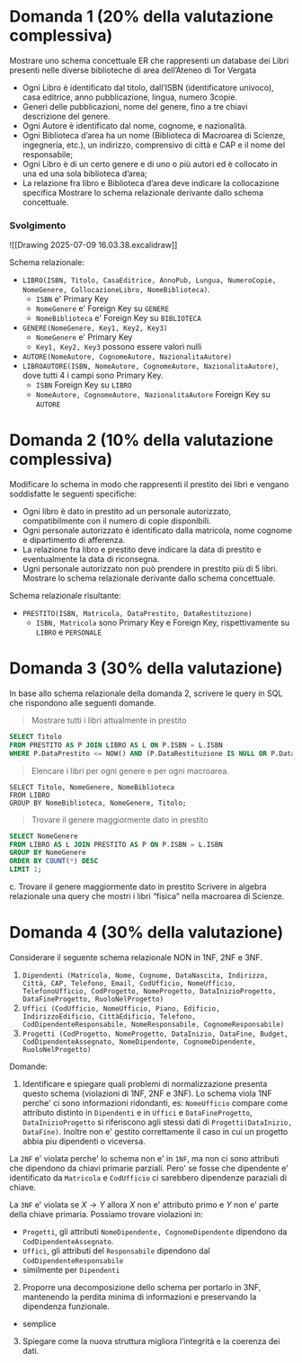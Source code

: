 # Domanda 1 (20% della valutazione complessiva)
Mostrare uno schema concettuale ER che rappresenti un database dei Libri presenti nelle diverse
biblioteche di area dell’Ateneo di Tor Vergata
- Ogni Libro è identificato dal titolo, dall’ISBN (identificatore univoco), casa editrice, anno
pubblicazione, lingua, numero 3copie.
- Generi delle pubblicazioni, nome del genere, fino a tre chiavi descrizione del genere.
- Ogni Autore è identificato dal nome, cognome, e nazionalità.
- Ogni Biblioteca d’area ha un nome (Biblioteca di Macroarea di Scienze, ingegneria, etc.), un
indirizzo, comprensivo di città e CAP e il nome del responsabile;
- Ogni Libro è di un certo genere e di uno o più autori ed è collocato in una ed una sola
biblioteca d’area;
- La relazione fra libro e Biblioteca d’area deve indicare la collocazione specifica
Mostrare lo schema relazionale derivante dallo schema concettuale.

### Svolgimento

![[Drawing 2025-07-09 16.03.38.excalidraw]]

Schema relazionale: 
* `LIBRO(ISBN, Titolo, CasaEditrice, AnnoPub, Lungua, NumeroCopie, NomeGenere, CollocazioneLibro, NomeBiblioteca)`.
	* `ISBN` e' Primary Key
	* `NomeGenere` e' Foreign Key su `GENERE`
	* `NomeBiblioteca` e' Foreign Key su `BIBLIOTECA`
* `GENERE(NomeGenere, Key1, Key2, Key3)`
	* `NomeGenere` e' Primary Key
	* `Key1, Key2, Key3` possono essere valori nulli
* `AUTORE(NomeAutore, CognomeAutore, NazionalitaAutore)`
* `LIBROAUTORE(ISBN, NomeAutore, CognomeAutore, NazionalitaAutore)`, dove tutti 4 i campi sono Primary Key. 
	* `ISBN` Foreign Key su `LIBRO`
	* `NomeAutore, CognomeAutore, NazionalitaAutore` Foreign Key su `AUTORE`

# Domanda 2 (10% della valutazione complessiva)
Modificare lo schema in modo che rappresenti il prestito dei libri e vengano soddisfatte le seguenti
specifiche:
- Ogni libro è dato in prestito ad un personale autorizzato, compatibilmente con il numero di
copie disponibili.
- Ogni personale autorizzato è identificato dalla matricola, nome cognome e dipartimento di
afferenza.
- La relazione fra libro e prestito deve indicare la data di prestito e eventualmente la data di
riconsegna.
- Ugni personale autorizzato non può prendere in prestito più di 5 libri.
Mostrare lo schema relazionale derivante dallo schema concettuale.

Schema relazionale risultante:
* `PRESTITO(ISBN, Matricola, DataPrestito, DataRestituzione)`
	* `ISBN, Matricola` sono Primary Key e Foreign Key, rispettivamente su `LIBRO` e `PERSONALE`
# Domanda 3 (30% della valutazione)
In base allo schema relazionale della domanda 2, scrivere le query in SQL che rispondono alle seguenti
domande.
> Mostrare tutti i libri attualmente in prestito

```sql
SELECT Titolo
FROM PRESTITO AS P JOIN LIBRO AS L ON P.ISBN = L.ISBN
WHERE P.DataPrestito <= NOW() AND (P.DataRestituzione IS NULL OR P.DataRestituzione > NOW());
```

> Elencare i libri per ogni genere e per ogni macroarea.

```mysql
SELECT Titolo, NomeGenere, NomeBiblioteca
FROM LIBRO
GROUP BY NomeBiblioteca, NomeGenere, Titolo;
```

> Trovare il genere maggiormente dato in prestito

```sql
SELECT NomeGenere
FROM LIBRO AS L JOIN PRESTITO AS P ON P.ISBN = L.ISBN
GROUP BY NomeGenere
ORDER BY COUNT(*) DESC
LIMIT 1;
```

c. Trovare il genere maggiormente dato in prestito
Scrivere in algebra relazionale una query che mostri i libri “fisica” nella macroarea di Scienze.
# Domanda 4 (30% della valutazione)
Considerare il seguente schema relazionale NON in 1NF, 2NF e 3NF.
1. `Dipendenti (Matricola, Nome, Cognome, DataNascita, Indirizzo, Città, CAP, Telefono, Email, CodUfficio, NomeUfficio, TelefonoUfficio, CodProgetto, NomeProgetto, DataInizioProgetto, DataFineProgetto, RuoloNelProgetto)`
2. `Uffici (CodUfficio, NomeUfficio, Piano, Edificio, IndirizzoEdificio, CittàEdificio, Telefono, CodDipendenteResponsabile, NomeResponsabile, CognomeResponsabile)`
3. `Progetti (CodProgetto, NomeProgetto, DataInizio, DataFine, Budget, CodDipendenteAssegnato, NomeDipendente, CognomeDipendente, RuoloNelProgetto)`

Domande:
1. Identificare e spiegare quali problemi di normalizzazione presenta questo schema (violazioni di 1NF, 2NF e 3NF).
Lo schema viola 1NF perche' ci sono informazioni ridondanti, es: `NomeUfficio` compare come attributo distinto in `Dipendenti` e in `Uffici` e `DataFineProgetto`, `DataInizioProgetto` si riferiscono agli stessi dati di `Progetti(DataInizio, DataFine)`.
Inoltre non e' gestito correttamente il caso in cui un progetto abbia piu dipendenti o viceversa.

La `2NF` e' violata perche' lo schema non e' in `1NF`, ma non ci sono attributi che dipendono da chiavi primarie parziali. Pero' se fosse che dipendente e' identificato da `Matricola` e `CodUfficio` ci sarebbero dipendenze paraziali di chiave.

La `3NF` e' violata se $X \to Y$ allora $X$ non e' attributo primo e $Y$ non e' parte della chiave primaria. Possiamo trovare violazioni in:
* `Progetti`, gli attributi `NomeDipendente, CognomeDipendente` dipendono da `CodDipendenteAssegnato`.
* `Uffici`, gli attributi del `Responsabile` dipendono dal `CodDipendenteResponsabile`
* similmente per `Dipendenti`

2. Proporre una decomposizione dello schema per portarlo in 3NF, mantenendo la perdita
minima di informazioni e preservando la dipendenza funzionale.

* semplice

3. Spiegare come la nuova struttura migliora l’integrità e la coerenza dei dati.
